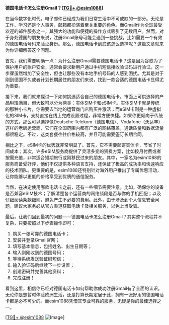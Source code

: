 **德国电话卡怎么注册Gmail？[[TG💪+ @esim1088](https://t.me/s/esim1088)]**

在当今数字化时代，电子邮件已经成为我们日常生活中不可或缺的一部分。无论是工作、学习还是个人事务，邮箱都扮演着至关重要的角色。而Gmail作为全球最受欢迎的邮件服务之一，其强大的功能和便捷的操作方式吸引了无数用户。然而，对于身处德国的朋友来说，注册Gmail账号可能会遇到一些挑战，比如需要一个有效的德国电话号码来验证身份。那么，德国电话卡到底该怎么选择呢？这篇文章就来为你详细解答这个问题。

首先，我们需要明确一点：为什么注册Gmail需要德国电话卡？这是因为谷歌为了保护用户的账户安全，通常会要求新用户通过手机短信接收验证码进行验证。这一步骤虽然增加了安全性，但也让那些没有本地手机号码的人感到困扰。尤其是对于刚到德国不久或者计划长期居住的朋友们来说，找到一款合适的德国电话卡显得尤为重要。

接下来，我们就来探讨一下如何挑选适合自己的德国电话卡。市面上可供选择的产品琳琅满目，但大致可以分为两类：实体SIM卡和eSIM卡。实体SIM卡就是传统的那种小卡片，你需要去当地的运营商门店购买并激活；而eSIM卡则是一种虚拟化的SIM卡，支持直接在线上完成设置过程，非常方便快捷。如果你更倾向于传统的方式，那么可以选择像Deutsche Telekom（德国电信）、Vodafone（沃达丰）这样的老牌运营商，它们在全国范围内都有广泛的网络覆盖，通话质量和数据流量都很稳定。不过，这类套餐往往价格较高，并且可能需要签订长期合同。

相比之下，eSIM卡的优势就非常明显了。首先，它不需要邮寄实体卡，节省了时间成本；其次，许多eSIM服务商提供了灵活多变的资费方案，比如按月付费或者按需充值，非常适合短期旅行或刚移民过来的朋友。其中，一家名为esim1088的服务商备受好评，他们不仅提供多种语言支持，还保证了极高的成功率和快速响应的技术团队。更重要的是，esim1088还特别针对海外用户推出了专属优惠活动，让你能够以更低的价格享受到优质的通信服务。

当然，在决定使用哪款电话卡之前，还有一些细节需要注意。比如，确保你的设备是否兼容eSIM技术；了解清楚各个运营商的网络频段是否与你的手机匹配；以及仔细阅读条款细则，避免产生不必要的费用。此外，由于涉及到个人信息安全问题，建议大家务必从官方渠道获取电话卡及相关服务，以免上当受骗。

最后，让我们回到最初的问题——德国电话卡怎么注册Gmail？其实整个流程并不复杂，只要按照以下步骤操作即可：

1. 购买一张可靠的德国电话卡；
2. 安装并登录Gmail官网；
3. 填写基本信息，包括姓名、出生日期等；
4. 输入刚刚收到的德国号码；
5. 等待系统发送验证码短信；
6. 输入验证码后继续下一步设置；
7. 创建密码并完善其他资料；
8. 完成注册！

看到这里，相信你已经对德国电话卡如何帮助你成功注册Gmail有了全面的认识。无论你是想暂时体验欧洲生活，还是打算长期定居于此，拥有一张好用的德国电话卡都是必不可少的。而esim1088凭借其专业可靠的服务，无疑是你的最佳选择之一。

[[TG💪+ @esim1088](https://t.me/s/esim1088) ![Image](https://i.postimg.cc/4NQfJmqS/Snipaste-2025-05-13-00-14-12.png)]